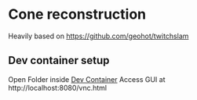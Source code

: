 # Cone reconstruction

Heavily based on https://github.com/geohot/twitchslam


## Dev container setup

Open Folder inside [Dev Container](https://code.visualstudio.com/docs/remote/create-dev-container)
Access GUI at http://localhost:8080/vnc.html